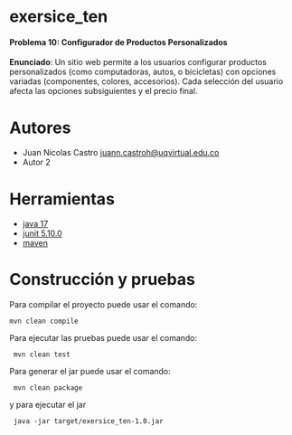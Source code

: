 # exersice_ten

#### Problema 10: Configurador de Productos Personalizados
**Enunciado**: Un sitio web permite a los usuarios configurar productos personalizados (como computadoras, autos, o bicicletas) con opciones variadas (componentes, colores, accesorios). Cada selección del usuario afecta las opciones subsiguientes y el precio final.

# Autores

- Juan Nicolas Castro juann.castroh@uqvirtual.edu.co
- Autor 2

# Herramientas

- [java 17](https://adoptium.net/es)
- [junit 5.10.0](https://mvnrepository.com/artifact/org.junit.jupiter/junit-jupiter-api/5.10.0)
- [maven](https://maven.apache.org)


# Construcción y pruebas

Para compilar el proyecto puede usar el comando:

```shell
mvn clean compile
```

Para ejecutar las pruebas puede usar el comando: 

```shell
 mvn clean test
```

Para generar el jar puede usar el comando: 

```shell
 mvn clean package
```

y para ejecutar el jar

```shell
 java -jar target/exersice_ten-1.0.jar
```
